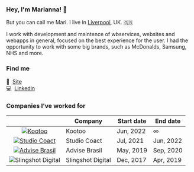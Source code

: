 ### Hey, I'm Marianna! 👋

But you can call me Mari. 
I live in [Liverpool](https://goo.gl/maps/UgTvmy69xTvxgZ2Y6?coh=178571&entry=tt]), UK. 🇬🇧

I work with development and maintence of wbservices, websites and webapps in general, focused on the best experience for the user. I had the opportunity to work with some big brands, such as McDonalds, Samsung, NHS and more.
&nbsp;

### Find me 

🚀 &nbsp;[Site](https://agyrafa.com)<br />
💻 &nbsp;[Linkedin](https://www.linkedin.com/in/agyrafa/)<br />


### Companies I've worked for

|                                                                                           | Company                     | Start date     | End date      |
|:-----------------------------------------------------------------------------------------:|-----------------------------|----------------|---------------|
| [![Kootoo](https://i.imgur.com/FXHYJnA.png)](https://kootoo.co.uk)                        | Kootoo                      | Jun, 2022      | ∞             |
| [![Studio Coact](https://i.imgur.com/O3naiH3.jpg)](https://studiocoact.co.uk)             | Studio Coact                | Jul, 2021      | Jun, 2022     |
| [![Advise Brasil](https://i.imgur.com/7PCNvps.png)](https://advise.com.br)                | Advise Brasil               | May, 2019      | Sep, 2020     |
| ![Slingshot Digital](https://i.imgur.com/wEDuyMS.png)                                     | Slingshot Digital           | Dec, 2017      | Apr, 2019     |
